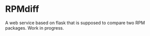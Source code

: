 # RPMdiff
A web service based on flask that is supposed to compare two RPM packages.
Work in progress.
